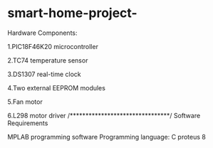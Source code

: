 # smart-home-project-


Hardware Components:

1.PIC18F46K20 microcontroller

2.TC74 temperature sensor

3.DS1307 real-time clock

4.Two external EEPROM modules

5.Fan motor

6.L298 motor driver
/********************************/
Software Requirements

MPLAB programming software
Programming language: C
proteus 8
